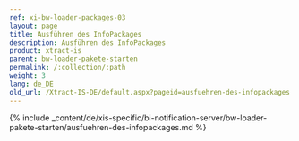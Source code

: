 ```yaml
---
ref: xi-bw-loader-packages-03
layout: page
title: Ausführen des InfoPackages
description: Ausführen des InfoPackages
product: xtract-is
parent: bw-loader-pakete-starten
permalink: /:collection/:path
weight: 3
lang: de_DE
old_url: /Xtract-IS-DE/default.aspx?pageid=ausfuehren-des-infopackages
---
```

{% include _content/de/xis-specific/bi-notification-server/bw-loader-pakete-starten/ausfuehren-des-infopackages.md %}
